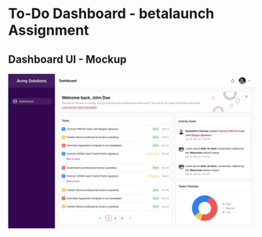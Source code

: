 # To-Do Dashboard - betalaunch Assignment

## Dashboard UI - Mockup
![Dashboard UI](/screenshots/Dashboard.png)
